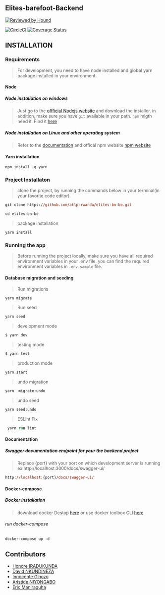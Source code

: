 ## Elites-barefoot-Backend

[![Reviewed by Hound](https://img.shields.io/badge/Reviewed_by-Hound-8E64B0.svg)](https://houndci.com)

[![CircleCI](https://circleci.com/gh/atlp-rwanda/elites-bn-be.svg?style=svg)](https://circleci.com/gh/atlp-rwanda/elites-bn-be)
[![Coverage Status](https://coveralls.io/repos/github/atlp-rwanda/elites-bn-be/badge.svg)](https://coveralls.io/github/atlp-rwanda/elites-bn-be)

## INSTALLATION

### Requirements
> For development, you need to have node installed and global yarn package installed in your environment.
#### Node
##### Node installation on windows
> Just go to the [ offficial Nodejs website](https://nodejs.org) and download the installer.
> in addition, make sure you have `git` available in your path. `npm` migth need it. Find it [here](https://git-scm.com)

##### Node installation on Linux and other operating system
> Refer to the [documentation](https://nodejs.org) and offical npm website [npm website](https://npmjs.com)

#### Yarn installation
```ps
npm install -g yarn
```
### Project Installaton
> clone the project, by running the commands below in your terminal(in your favorite code editor) 
```ps
git clone https://github.com/atlp-rwanda/elites-bn-be.git
```
```ps
cd elites-bn-be 
```
> package installation

```ps
yarn install
```

### Running the app

> Before running the project locally, make sure you have all required environment variables in your .env file.
> you can find the required environment variables in `.env.sample` file.

#### Database migration and seeding

>Run migrations
```ps
yarn migrate
```
>Run seed

```ps
yarn seed
```

> development mode
```ps
$ yarn dev
```
> testing mode

```ps
$ yarn test
```

> production mode
```ps
yarn start
```

>undo migration
```ps
yarn  migrate:undo
```
>undo seed

```ps
yarn seed:undo
```
> ESLint Fix
```ps
 yarn run lint
 ```

#### Documentation

##### Swagger documentation endpoint for your the backend project

>Replace {port} with your port on which development server is running ex:http://localhost:3000/docs/swagger-ui/
```ps
http://localhost:{port}/docs/swagger-ui/
```

#### Docker-compose

##### Docker installation
> download docker Destop [here](https://docs.docker.com/desktop/windows/install/)
> or use docker toolbox CLI [here](https://github.com/docker-archive/toolbox/releases/download/v19.03.1/DockerToolbox-19.03.1.exe)

###### run docker-compose
```ps
docker-compose up -d
```

## Contributors

- [Honore IRADUKUNDA](https://github.com/ihonore)
- [David NKUNDINEZA](https://github.com/Dev-nkundineza)
- [Innocente Gihozo](https://github.com/gihozoinnocente)
- [Aristide NIYONGABO](https://github.com/niyongaboaristide17)
- [Eric Maniraguha](https://github.com/ericmaniraguha)